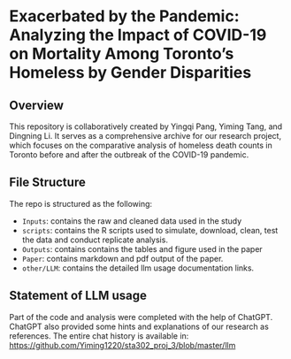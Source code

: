 # Exacerbated by the Pandemic: Analyzing the Impact of COVID-19 on Mortality Among Toronto’s Homeless by Gender Disparities
## Overview
This repository is collaboratively created by Yingqi Pang, Yiming Tang, and Dingning Li. It serves as a comprehensive archive for our research project, which focuses on the comparative analysis of homeless death counts in Toronto before and after the outbreak of the COVID-19 pandemic. 

## File Structure
The repo is structured as the following:
* `Inputs`: contains the raw and cleaned data used in the study 
* `scripts`: contains the R scripts used to simulate, download, clean, test the data and conduct replicate analysis. 
* `Outputs`: contains contains the tables and figure used in the paper 
* `Paper`: contains markdown and pdf output of the paper. 
* `other/LLM`: contains the detailed llm usage documentation links.

## Statement of LLM usage
Part of the code and analysis were completed with the help of ChatGPT. ChatGPT also provided some hints and explanations of our research as references. The entire chat history is available in: https://github.com/Yiming1220/sta302_proj_3/blob/master/llm
